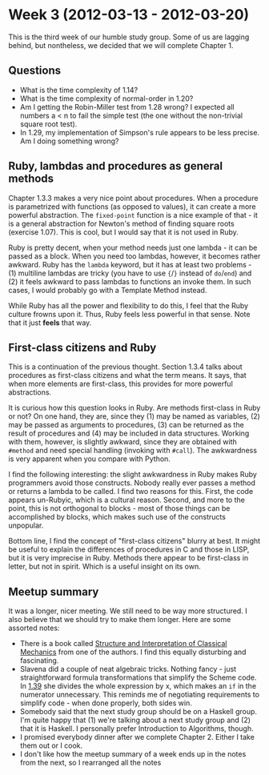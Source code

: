 # Week 3 (2012-03-13 - 2012-03-20)

This is the third week of our humble study group. Some of us are lagging behind, but nontheless, we decided that we will complete Chapter 1.

## Questions

* What is the time complexity of 1.14?
* What is the time complexity of normal-order in 1.20?
* Am I getting the Robin-Miller test from 1.28 wrong? I expected all numbers a < n to fail the simple test (the one without the non-trivial square root test).
* In 1.29, my implementation of Simpson's rule appears to be less precise. Am I doing something wrong?

## Ruby, lambdas and procedures as general methods

Chapter 1.3.3 makes a very nice point about procedures. When a procedure is parametrized with functions (as opposed to values), it can create a more powerful abstraction. The `fixed-point` function is a nice example of that - it is a general abstraction for Newton's method of finding square roots (exercise 1.07). This is cool, but I would say that it is not used in Ruby.

Ruby is pretty decent, when your method needs just one lambda - it can be passed as a block. When you need too lambdas, however, it becomes rather awkward. Ruby has the `lambda` keyword, but it has at least two problems - (1) multiline lambdas are tricky (you have to use `{`/`}` instead of `do`/`end`) and (2) it feels awkward to pass lambdas to functions an invoke them. In such cases, I would probably go with a Template Method instead.

While Ruby has all the power and flexibility to do this, I feel that the Ruby culture frowns upon it. Thus, Ruby feels less powerful in that sense. Note that it just **feels** that way.

## First-class citizens and Ruby

This is a continuation of the previous thought. Section 1.3.4 talks about procedures as first-class citizens and what the term means. It says, that when more elements are first-class, this provides for more powerful abstractions.

It is curious how this question looks in Ruby. Are methods first-class in Ruby or not? On one hand, they are, since they (1) may be named as variables, (2) may be passed as arguments to procedures, (3) can be returned as the result of procedures and (4) may be included in data structures. Working with them, however, is slightly awkward, since they are obtained with `#method` and need special handling (invoking with `#call`). The awkwardness is very apparent when you compare with Python.

I find the following interesting: the slight awkwardness in Ruby makes Ruby programmers avoid those constructs. Nobody really ever passes a method or returns a lambda to be called. I find two reasons for this. First, the code appears un-Rubyic, which is a cultural reason. Second, and more to the point, this is not orthogonal to blocks - most of those things can be accomplished by blocks, which makes such use of the constructs unpopular.

Bottom line, I find the concept of "first-class citizens" blurry at best. It might be useful to explain the differences of procedures in C and those in LISP, but it is very imprecise in Ruby. Methods there appear to be first-class in letter, but not in spirit. Which is a useful insight on its own.

## Meetup summary

It was a longer, nicer meeting. We still need to be way more structured. I also believe that we should try to make them longer. Here are some assorted notes:

* There is a book called [Structure and Interpretation of Classical Mechanics][sicm] from one of the authors. I find this equally disturbing and fascinating.
* Slavena did a couple of neat algebraic tricks. Nothing fancy - just straightforward formula transformations that simplify the Scheme code. In [1.39][slav-1-39] she divides the whole expression by x, which makes an `if` in the numerator unnecessary. This reminds me of negotiating requirements to simplify code - when done properly, both sides win.
* Somebody said that the next study group should be on a Haskell group. I'm quite happy that (1) we're talking about a next study group and (2) that it is Haskell. I personally prefer Introduction to Algorithms, though.
* I promised everybody dinner after we complete Chapter 2. Either I take them out or I cook.
* I don't like how the meetup summary of a week ends up in the notes from the next, so I rearranged all the notes

[sicm]: http://mitpress.mit.edu/sicm/
[slav-1-39]: https://github.com/slavv/sicp-exercises/blob/master/01/39.scm
